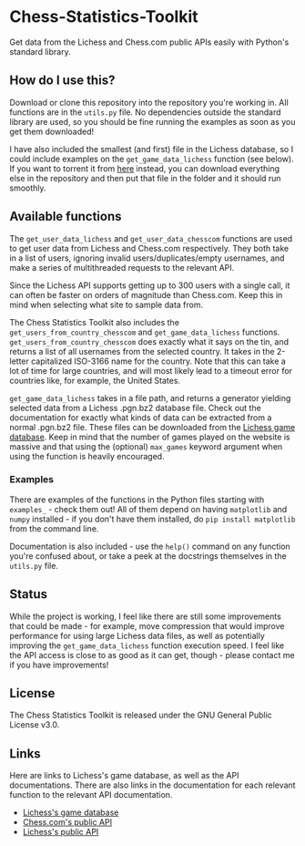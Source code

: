 # Chess-Statistics-Toolkit
Get data from the Lichess and Chess.com public APIs easily with Python's
standard library.

## How do I use this?

Download or clone this repository into the repository you're working in. All
functions are in the `utils.py` file. No dependencies outside the standard
library are used, so you should be fine running the examples as soon as you
get them downloaded!

I have also included the smallest (and first) file in the Lichess database, so
I could include examples on the `get_game_data_lichess` function (see below).
If you want to torrent it from [here](https://database.lichess.org/) instead,
you can download everything else in the repository and then put that file in the
folder and it should run smoothly.

## Available functions

The `get_user_data_lichess` and `get_user_data_chesscom` functions are used to
get user data from Lichess and Chess.com respectively. They both take in a list
of users, ignoring invalid users/duplicates/empty usernames, and make a series
of multithreaded requests to the relevant API.

Since the Lichess API supports getting up to 300 users with a single call, it
can often be faster on orders of magnitude than Chess.com. Keep this in mind
when selecting what site to sample data from.

The Chess Statistics Toolkit also includes the `get_users_from_country_chesscom`
and `get_game_data_lichess` functions. `get_users_from_country_chesscom` does
exactly what it says on the tin, and returns a list of all usernames from the
selected country. It takes in the 2-letter capitalized ISO-3166 name for the
country. Note that this can take a lot of time for large countries, and will
most likely lead to a timeout error for countries like, for example, the
United States.

`get_game_data_lichess` takes in a file path, and returns a generator yielding
selected data from a Lichess .pgn.bz2 database file. Check out the documentation
for exactly what kinds of data can be extracted from a normal .pgn.bz2 file.
These files can be downloaded from the
[Lichess game database](https://database.lichess.org/). Keep in mind that the
number of games played on the website is massive and that using the (optional)
`max_games` keyword argument when using the function is heavily encouraged.

### Examples

There are examples of the functions in the Python files starting with
`examples_` - check them out! All of them depend on having `matplotlib` and
`numpy` installed - if you don't have them installed, do
`pip install matplotlib` from the command line.

Documentation is also included - use the `help()` command on any function you're
confused about, or take a peek at the docstrings themselves in the `utils.py`
file.

## Status

While the project is working, I feel like there are still some improvements that
could be made - for example, move compression that would improve performance
for using large Lichess data files, as well as potentially improving the
`get_game_data_lichess` function execution speed. I feel like the API access is
close to as good as it can get, though - please contact me if you have
improvements!

## License

The Chess Statistics Toolkit is released under the GNU General Public License
v3.0.

## Links

Here are links to Lichess's game database, as well as the API documentations.
There are also links in the documentation for each relevant function to the
relevant API documentation.

* [Lichess's game database](https://database.lichess.org/)
* [Chess.com's public API](https://www.chess.com/news/view/published-data-api)
* [Lichess's public API](https://lichess.org/api)
